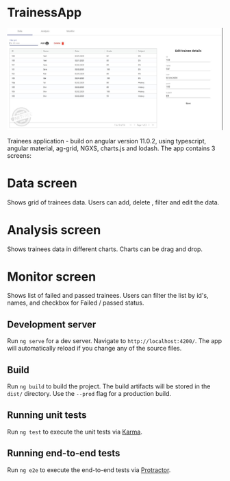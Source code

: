 # TrainessApp
![alt text](./src/assets/images/data%20screen.JPG)

Trainees application - build on angular  version 11.0.2, 
using typescript, angular material, ag-grid, NGXS, charts.js and lodash.
The app contains 3 screens:
# Data screen
Shows grid of trainees data. Users can add, delete , filter and edit the data.
# Analysis screen
Shows trainees data in different charts. Charts can be drag and drop.
# Monitor screen
Shows list of failed and passed trainees. Users can filter the list by id's, names, and checkbox for Failed  / passed status.
## Development server

Run `ng serve` for a dev server. Navigate to `http://localhost:4200/`. The app will automatically reload if you change any of the source files.

## Build

Run `ng build` to build the project. The build artifacts will be stored in the `dist/` directory. Use the `--prod` flag for a production build.

## Running unit tests

Run `ng test` to execute the unit tests via [Karma](https://karma-runner.github.io).

## Running end-to-end tests

Run `ng e2e` to execute the end-to-end tests via [Protractor](http://www.protractortest.org/).
